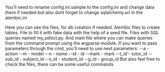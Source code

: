 You'll  need to rename config.ini.sample to the config.ini and change data there if needed but also dont forget to change sqlalchemy.url in the alembic.ini

Here you can see the files, for db creation if needed.
Alembic files to create tables.
File to fill it with fake data with the help of a seed file.
Files with SQL queries named my_select.py.
And main file where you can make queries from the command prompt using the argparse module.
If you want to pass parameters through the cmd, you'll need to use next parameters:
--a - action
--m - model
--n - name
--id - id
--mark - mark
--t_id'- tutor_id
--sub_id - subject_id
--s_id - student_id
--g_id - group_id
But also feel free to check the files, there can be some useful commands